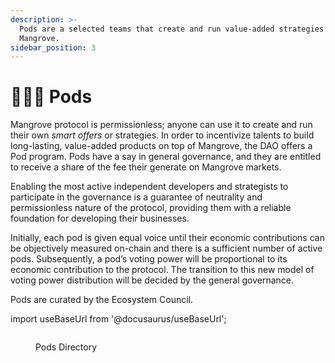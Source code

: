 ```yaml
---
description: >-
  Pods are a selected teams that create and run value-added strategies on
  Mangrove.
sidebar_position: 3
---
```


# 👩🏽‍💻 Pods

Mangrove protocol is permissionless; anyone can use it to create and run their own _smart offers_ or strategies. In order to incentivize talents to build long-lasting, value-added products on top of Mangrove, the DAO offers a Pod program. Pods have a say in  general governance, and they are entitled to receive a share of the fee their generate on Mangrove markets.

Enabling the most active independent developers and strategists to participate in the governance is a guarantee of neutrality and permissionless nature of the protocol, providing them with a reliable foundation for developing their businesses.

Initially, each pod is given equal voice until their economic contributions can be objectively measured on-chain and there is a sufficient number of active pods. Subsequently, a pod’s voting power will be proportional to its economic contribution to the protocol. The transition to this new model of voting power distribution will be decided by the general governance.

Pods are curated by the Ecosystem Council.

import useBaseUrl from '@docusaurus/useBaseUrl';

<figure><img src={useBaseUrl('/img/assets/dao-pods-directory.png')} alt="" /><figcaption><p>Pods Directory</p></figcaption></figure>
